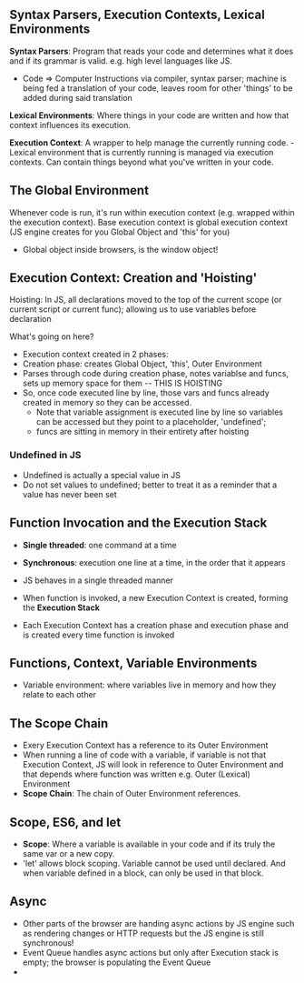 ## Syntax Parsers, Execution Contexts, Lexical Environments

**Syntax Parsers**: Program that reads your code and determines what it does and if its grammar is valid. e.g. high level languages like JS.
- Code => Computer Instructions via compiler, syntax parser; machine is being fed a translation of your code, leaves room for other 'things' to be added during said translation

**Lexical Environments**: Where things in your code are written and how that context influences its execution.

**Execution Context**: A wrapper to help manage the currently running code.
-Lexical environment that is currently running is managed via execution contexts. Can contain things beyond what you've written in your code.

## The Global Environment
Whenever code is run, it's run within execution context (e.g. wrapped within the execution context). Base execution context is global execution context (JS engine creates for you Global Object and 'this' for you)
- Global object inside browsers, is the window object!


## Execution Context: Creation and 'Hoisting'
 Hoisting: In JS, all declarations moved to the top of the current scope (or current script or current func); allowing us to use variables before declaration

What's going on here?
 - Execution context created in 2 phases:
  - Creation phase: creates Global Object, 'this', Outer Environment
  - Parses through code during creation phase, notes variablse and funcs, sets up memory space for them -- THIS IS HOISTING
  - So, once code executed line by line, those vars and funcs already created in memory so they can be accessed.
    - Note that variable assignment is executed line by line so variables can be accessed but they point to a placeholder, 'undefined'; 
    - funcs are sitting in memory in their entirety after hoisting

### Undefined in JS
- Undefined is actually a special  value in JS 
- Do not set values to undefined; better to treat it as a reminder that a value has never been set

## Function Invocation and the Execution Stack
- **Single threaded**: one command at a time
- **Synchronous**: execution one line at a time, in the order that it appears
- JS behaves in a single threaded manner

- When function is invoked, a new Execution Context is created, forming the **Execution Stack** 
- Each Execution Context has a creation phase and execution phase and is created every time function is invoked

## Functions, Context, Variable Environments
- Variable environment: where variables live in memory and how they relate to each other

## The Scope Chain
- Exery Execution Context has a reference to its Outer Environment
- When running a line of code with a variable, if variable is not that Execution Context, JS 
will look in reference to Outer Environment and that depends where function was written e.g. Outer (Lexical) Environment
- **Scope Chain**: The chain of Outer Environment references.

## Scope, ES6, and let
- **Scope**: Where a variable is available in your code and if its truly the same var or a new copy.
- 'let' allows block scoping. Variable cannot be used until declared. And when variable defined in a block, can only be used in that block.

## Async
- Other parts of the browser are handing async actions by JS engine such as rendering changes or HTTP requests but the JS engine is still synchronous!
- Event Queue handles async actions but only after Execution stack is empty; the browser is populating the Event Queue
- 




  
